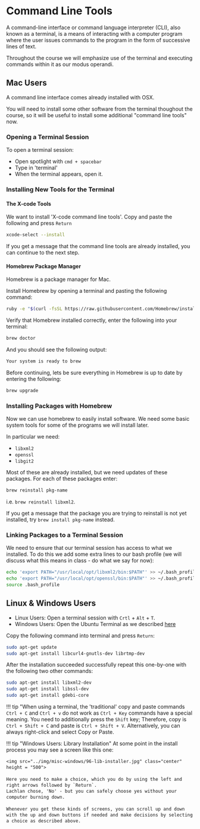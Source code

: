 # Command Line Tools

A command-line interface or command language interpreter (CLI), also known as a terminal, is a means of interacting with a computer program where the user issues commands to the program in the form of successive lines of text.

Throughout the course we will emphasize use of the terminal and executing commands within it as our modus operandi.

## Mac Users

A command line interface comes already installed with OSX.

You will need to install some other software from the terminal thoughout the course, so it will be useful to install some additional "command line tools" now.

### Opening a Terminal Session

To open a terminal session:

* Open spotlight with `cmd + spacebar`
* Type in 'terminal'
* When the terminal appears, open it.

### Installing New Tools for the Terminal

#### The X-code Tools 

We want to install 'X-code command line tools'. Copy and paste the following and press `Return`

``` bash
xcode-select --install
```

If you get a message that the command line tools are already installed, you can continue to the next step.

#### Homebrew Package Manager

Homebrew is a package manager for Mac.

Install Homebrew by opening a terminal and pasting the following command:

``` bash
ruby -e "$(curl -fsSL https://raw.githubusercontent.com/Homebrew/install/master/install)"
```

Verify that Homebrew installed correctly, enter the following into your terminal:

``` bash
brew doctor
```
And you should see the following output:

``` bash
Your system is ready to brew
```

Before continuing, lets be sure everything in Homebrew is up to date by entering the following:

``` bash
brew upgrade
```

### Installing Packages with Homebrew

Now we can use homebrew to easily install software.  We need some basic system tools for some of the programs we will install later. 

In particular we need:

* `libxml2`
* `openssl`
* `libgit2`

Most of these are already installed, but we need updates of these packages.
For each of these packages enter:

``` bash
brew reinstall pkg-name
```

i.e. `brew reinstall libxml2`.

If you get a message that the package you are trying to reinstall is not yet installed, try `brew install pkg-name` instead.

### Linking Packages to a Terminal Session

We need to ensure that our terminal session has access to what we installed. 
To do this we add some extra lines to our bash profile (we will discuss what this means in class - do what we say for now):

``` bash
echo 'export PATH="/usr/local/opt/libxml2/bin:$PATH"' >> ~/.bash_profile
echo 'export PATH="/usr/local/opt/openssl/bin:$PATH"' >> ~/.bash_profile
source .bash_profile
```

## Linux & Windows Users

* Linux Users: Open a terminal session with `Crtl` + `Alt` + `T`.
* Windows Users: Open the Ubuntu Terminal as we described [here](/windows-wsl/#installing-windows-terminal)

Copy the following command into terminal and press `Return`:

```bash
sudo apt-get update
sudo apt-get install libcurl4-gnutls-dev librtmp-dev
```

After the installation succeeded successfully repeat this one-by-one with the following two other commands:

```bash
sudo apt-get install libxml2-dev
sudo apt-get install libssl-dev
sudo apt-get install gdebi-core
```

!!! tip "When using a terminal, the 'traditional' copy and paste commands `Ctrl + C` and `Ctrl + v` do not work as `Ctrl + Key` commands have a special meaning.
You need to additionally press the `Shift` key; 
Therefore, copy is `Ctrl + Shift + C` and paste is `Ctrl + Shift + V`. 
Alternatively, you can always right-click and select Copy or Paste.

!!! tip "Windows Users: Library Installation"
    At some point in the install process you may see a screen like this one:

    <img src="../img/misc-windows/96-lib-installer.jpg" class="center" height = "500">

    Here you need to make a choice, which you do by using the left and right arrows followed by `Return`.
    Lachlan chose, 'No' - but you can safely choose yes without your computer burning down.

    Whenever you get these kinds of screens, you can scroll up and down with the up and down buttons if needed and make decisions by selecting a choice as described above.
